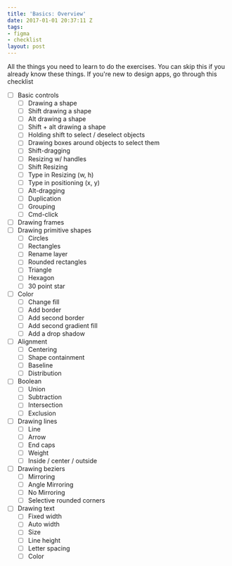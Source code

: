 ```yaml
---
title: 'Basics: Overview'
date: 2017-01-01 20:37:11 Z
tags:
- figma
- checklist
layout: post
---
```


All the things you need to learn to do the exercises. You can skip this if you already know these things. If you're new to design apps, go through this checklist

- [ ] Basic controls
  - [ ] Drawing a shape
  - [ ] Shift drawing a shape
  - [ ] Alt drawing a shape
  - [ ] Shift + alt drawing a shape
  - [ ] Holding shift to select / deselect objects
  - [ ] Drawing boxes around objects to select them
  - [ ] Shift-dragging
  - [ ] Resizing w/ handles
  - [ ] Shift Resizing
  - [ ] Type in Resizing (w, h)
  - [ ] Type in positioning (x, y)
  - [ ] Alt-dragging
  - [ ] Duplication
  - [ ] Grouping
  - [ ] Cmd-click
- [ ] Drawing frames
- [ ] Drawing primitive shapes
  - [ ] Circles
  - [ ] Rectangles
  - [ ] Rename layer
  - [ ] Rounded rectangles
  - [ ] Triangle
  - [ ] Hexagon
  - [ ] 30 point star
- [ ] Color
  - [ ] Change fill
  - [ ] Add border
  - [ ] Add second border
  - [ ] Add second gradient fill
  - [ ] Add a drop shadow
- [ ] Alignment
  - [ ] Centering
  - [ ] Shape containment
  - [ ] Baseline
  - [ ] Distribution
- [ ] Boolean
  - [ ] Union
  - [ ] Subtraction
  - [ ] Intersection
  - [ ] Exclusion
- [ ] Drawing lines
  - [ ] Line
  - [ ] Arrow
  - [ ] End caps
  - [ ] Weight
  - [ ] Inside / center / outside
- [ ] Drawing beziers
  - [ ] Mirroring
  - [ ] Angle Mirroring
  - [ ] No Mirroring
  - [ ] Selective rounded corners
- [ ] Drawing text
  - [ ] Fixed width
  - [ ] Auto width
  - [ ] Size
  - [ ] Line height
  - [ ] Letter spacing
  - [ ] Color
